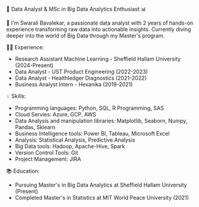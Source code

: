 🚀 Data Analyst & MSc in Big Data Analytics Enthusiast 📊

👋 I'm Swarali Bavalekar, a passionate data analyst with 2 years of hands-on experience transforming raw data into actionable insights. Currently diving deeper into the world of Big Data through my Master's program.

👨‍💻 Experience:
- Research Assistant Machine Learning - Sheffield Hallam University (2024-Present)
- Data Analyst - UST Product Engineering (2022-2023)
- Data Analyst - Healthledger Diagnostics (2021-2022)
- Business Analyst Intern - Hexanika (2019-2021)

💡 Skills:
- Programming languages: Python, SQL, R Programming, SAS
- Cloud Servies: Azure, GCP, AWS
- Data Analysis and manipulation libraries: Matplotlib, Seaborn, Numpy, Pandas, Sklearn
- Business Intelligence tools: Power BI, Tableau, Microsoft Excel
- Analysis: Statistical Analysis, Predictive Analysis
- Big Data tools: Hadoop, Apache-Hive, Spark
- Version Control Tools: Git
- Project Management: JIRA

📚 Education:

- Pursuing Master's in Big Data Analytics at Sheffield Hallam University (Present)
- Completed Master's in Statistics at MIT World Peace University (2021)





